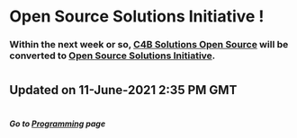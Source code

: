 # Open Source Solutions Initiative !

### Within the next week or so, [C4B Solutions Open Source](https://twitter.com/C4B_Lab "C4B Solutions Open Source") will be converted to [Open Source Solutions Initiative](https://twitter.com/yes4ossi "Open Source Solutions Initiative").

#
## Updated on 11-June-2021 2:35 PM GMT

#
##### Go to [Programming](/programming/Programming.md#all-the-latest-about-my-programming-activities "All the latest about Lucas' software engineering") page